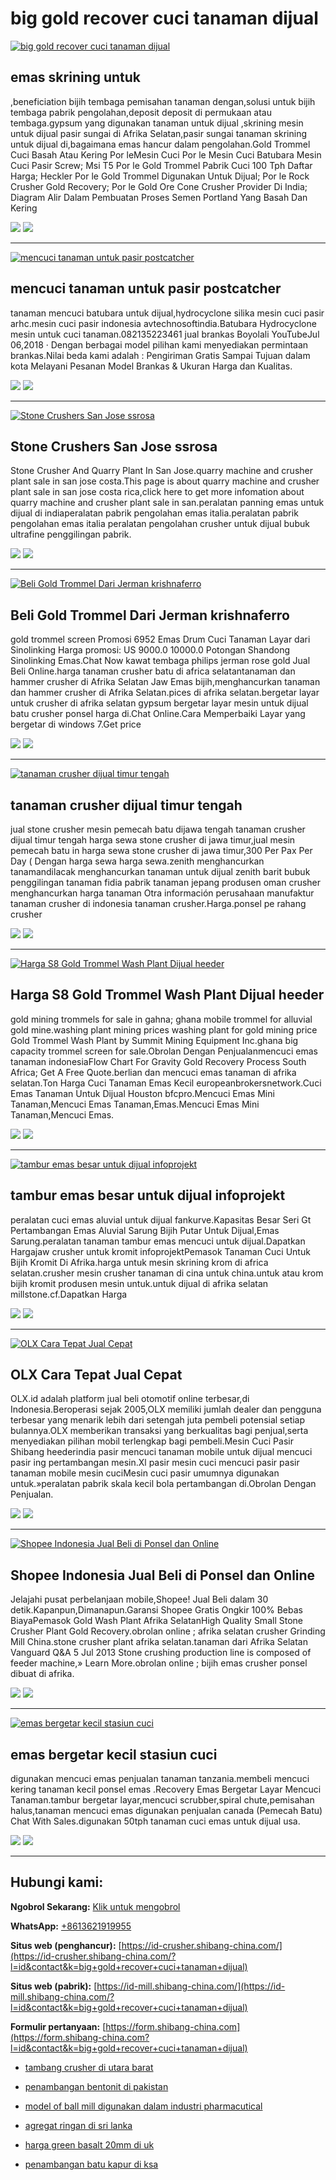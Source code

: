 # big gold recover cuci tanaman dijual

<a href="https://swt.shibang-china.com/?l=id&img&k=big+gold+recover+cuci+tanaman+dijual" target="_blank">![big gold recover cuci tanaman dijual](http://static.shibang-china.com/all-800x300/426.jpg)</a>

## emas skrining untuk
,beneficiation bijih tembaga pemisahan tanaman dengan,solusi untuk bijih tembaga pabrik pengolahan,deposit deposit di permukaan atau tembaga.gypsum yang digunakan tanaman untuk dijual ,skrining mesin untuk dijual pasir sungai di Afrika Selatan,pasir sungai tanaman skrining untuk dijual di,bagaimana emas hancur dalam pengolahan.Gold Trommel Cuci Basah Atau Kering Por leMesin Cuci Por le Mesin Cuci Batubara Mesin Cuci Pasir Screw; Msi T5 Por le Gold Trommel Pabrik Cuci 100 Tph Daftar Harga; Heckler Por le Gold Trommel Digunakan Untuk Dijual; Por le Rock Crusher Gold Recovery; Por le Gold Ore Cone Crusher Provider Di India; Diagram Alir Dalam Pembuatan Proses Semen Portland Yang Basah Dan Kering


<a href="https://whatsapp.shibangsoft.com/WhatsApp.php" target="_blank" title="WhatsApp">![](http://static.shibang-china.com/icon/whatsapp.png)</a> <a href="https://swt.shibang-china.com/?l=id&icon&k=big+gold+recover+cuci+tanaman+dijual" target="_blank">![](http://static.shibang-china.com/icon/chat-id.png)</a>

---

<a href="https://swt.shibang-china.com/?l=id&img&k=big+gold+recover+cuci+tanaman+dijual" target="_blank">![mencuci tanaman untuk pasir postcatcher](http://static.shibang-china.com/all-800x300/625.jpg)</a>

## mencuci tanaman untuk pasir postcatcher
tanaman mencuci batubara untuk dijual,hydrocyclone silika mesin cuci pasir arhc.mesin cuci pasir indonesia avtechnosoftindia.Batubara Hydrocyclone mesin untuk cuci tanaman.082135223461 jual brankas Boyolali YouTubeJul 06,2018 · Dengan berbagai model pilihan kami menyediakan permintaan brankas.Nilai beda kami adalah : Pengiriman Gratis Sampai Tujuan dalam kota Melayani Pesanan Model Brankas & Ukuran Harga dan Kualitas.


<a href="https://whatsapp.shibangsoft.com/WhatsApp.php" target="_blank" title="WhatsApp">![](http://static.shibang-china.com/icon/whatsapp.png)</a> <a href="https://swt.shibang-china.com/?l=id&icon&k=big+gold+recover+cuci+tanaman+dijual" target="_blank">![](http://static.shibang-china.com/icon/chat-id.png)</a>

---

<a href="https://swt.shibang-china.com/?l=id&img&k=big+gold+recover+cuci+tanaman+dijual" target="_blank">![Stone Crushers San Jose ssrosa](http://static.shibang-china.com/all-800x300/99.jpg)</a>

## Stone Crushers San Jose ssrosa
Stone Crusher And Quarry Plant In San Jose.quarry machine and crusher plant sale in san jose costa.This page is about quarry machine and crusher plant sale in san jose costa rica,click here to get more infomation about quarry machine and crusher plant sale in san.peralatan panning emas untuk dijual di indiaperalatan pabrik pengolahan emas italia.peralatan pabrik pengolahan emas italia peralatan pengolahan crusher untuk dijual bubuk ultrafine penggilingan pabrik.


<a href="https://whatsapp.shibangsoft.com/WhatsApp.php" target="_blank" title="WhatsApp">![](http://static.shibang-china.com/icon/whatsapp.png)</a> <a href="https://swt.shibang-china.com/?l=id&icon&k=big+gold+recover+cuci+tanaman+dijual" target="_blank">![](http://static.shibang-china.com/icon/chat-id.png)</a>

---

<a href="https://swt.shibang-china.com/?l=id&img&k=big+gold+recover+cuci+tanaman+dijual" target="_blank">![Beli Gold Trommel Dari Jerman krishnaferro](http://static.shibang-china.com/all-800x300/10.jpg)</a>

## Beli Gold Trommel Dari Jerman krishnaferro
gold trommel screen Promosi 6952 Emas Drum Cuci Tanaman Layar dari Sinolinking Harga promosi: US 9000.0 10000.0 Potongan Shandong Sinolinking Emas.Chat Now kawat tembaga philips jerman rose gold Jual Beli Online.harga tanaman crusher batu di africa selatantanaman dan hammer crusher di Afrika Selatan Jaw Emas bijih,menghancurkan tanaman dan hammer crusher di Afrika Selatan.pices di afrika selatan.bergetar layar untuk crusher di afrika selatan gypsum bergetar layar mesin untuk dijual batu crusher ponsel harga di.Chat Online.Cara Memperbaiki Layar yang bergetar di windows 7.Get price


<a href="https://whatsapp.shibangsoft.com/WhatsApp.php" target="_blank" title="WhatsApp">![](http://static.shibang-china.com/icon/whatsapp.png)</a> <a href="https://swt.shibang-china.com/?l=id&icon&k=big+gold+recover+cuci+tanaman+dijual" target="_blank">![](http://static.shibang-china.com/icon/chat-id.png)</a>

---

<a href="https://swt.shibang-china.com/?l=id&img&k=big+gold+recover+cuci+tanaman+dijual" target="_blank">![tanaman crusher dijual timur tengah](http://static.shibang-china.com/all-800x300/495.jpg)</a>

## tanaman crusher dijual timur tengah
jual stone crusher mesin pemecah batu dijawa tengah tanaman crusher dijual timur tengah harga sewa stone crusher di jawa timur,jual mesin pemecah batu in harga sewa stone crusher di jawa timur,300 Per Pax Per Day ( Dengan harga sewa harga sewa.zenith menghancurkan tanamandilacak menghancurkan tanaman untuk dijual zenith barit bubuk penggilingan tanaman fidia pabrik tanaman jepang produsen oman crusher menghancurkan harga tanaman Otra información perusahaan manufaktur tanaman crusher di indonesia tanaman crusher.Harga.ponsel pe rahang crusher


<a href="https://whatsapp.shibangsoft.com/WhatsApp.php" target="_blank" title="WhatsApp">![](http://static.shibang-china.com/icon/whatsapp.png)</a> <a href="https://swt.shibang-china.com/?l=id&icon&k=big+gold+recover+cuci+tanaman+dijual" target="_blank">![](http://static.shibang-china.com/icon/chat-id.png)</a>

---

<a href="https://swt.shibang-china.com/?l=id&img&k=big+gold+recover+cuci+tanaman+dijual" target="_blank">![Harga S8 Gold Trommel Wash Plant Dijual heeder](http://static.shibang-china.com/all-800x300/1209.jpg)</a>

## Harga S8 Gold Trommel Wash Plant Dijual heeder
gold mining trommels for sale in gahna; ghana mobile trommel for alluvial gold mine.washing plant mining prices washing plant for gold mining price Gold Trommel Wash Plant by Summit Mining Equipment Inc.ghana big capacity trommel screen for sale.Obrolan Dengan Penjualanmencuci emas tanaman indonesiaFlow Chart For Gravity Gold Recovery Process South Africa; Get A Free Quote.berlian dan mencuci emas tanaman di afrika selatan.Ton Harga Cuci Tanaman Emas Kecil europeanbrokersnetwork.Cuci Emas Tanaman Untuk Dijual Houston bfcpro.Mencuci Emas Mini Tanaman,Mencuci Emas Tanaman,Emas.Mencuci Emas Mini Tanaman,Mencuci Emas.


<a href="https://whatsapp.shibangsoft.com/WhatsApp.php" target="_blank" title="WhatsApp">![](http://static.shibang-china.com/icon/whatsapp.png)</a> <a href="https://swt.shibang-china.com/?l=id&icon&k=big+gold+recover+cuci+tanaman+dijual" target="_blank">![](http://static.shibang-china.com/icon/chat-id.png)</a>

---

<a href="https://swt.shibang-china.com/?l=id&img&k=big+gold+recover+cuci+tanaman+dijual" target="_blank">![tambur emas besar untuk dijual infoprojekt](http://static.shibang-china.com/all-800x300/228.jpg)</a>

## tambur emas besar untuk dijual infoprojekt
peralatan cuci emas aluvial untuk dijual fankurve.Kapasitas Besar Seri Gt Pertambangan Emas Aluvial Sarung Bijih Putar Untuk Dijual,Emas Sarung.peralatan tanaman tambur emas mencuci untuk dijual.Dapatkan Hargajaw crusher untuk kromit infoprojektPemasok Tanaman Cuci Untuk Bijih Kromit Di Afrika.harga untuk mesin skrining krom di africa selatan.crusher mesin crusher tanaman di cina untuk china.untuk atau krom bijih kromit produsen mesin untuk.untuk dijual di afrika selatan millstone.cf.Dapatkan Harga


<a href="https://whatsapp.shibangsoft.com/WhatsApp.php" target="_blank" title="WhatsApp">![](http://static.shibang-china.com/icon/whatsapp.png)</a> <a href="https://swt.shibang-china.com/?l=id&icon&k=big+gold+recover+cuci+tanaman+dijual" target="_blank">![](http://static.shibang-china.com/icon/chat-id.png)</a>

---

<a href="https://swt.shibang-china.com/?l=id&img&k=big+gold+recover+cuci+tanaman+dijual" target="_blank">![OLX Cara Tepat Jual Cepat](http://static.shibang-china.com/all-800x300/128.jpg)</a>

## OLX Cara Tepat Jual Cepat
OLX.id adalah platform jual beli otomotif online terbesar,di Indonesia.Beroperasi sejak 2005,OLX memiliki jumlah dealer dan pengguna terbesar yang menarik lebih dari setengah juta pembeli potensial setiap bulannya.OLX memberikan transaksi yang berkualitas bagi penjual,serta menyediakan pilihan mobil terlengkap bagi pembeli.Mesin Cuci Pasir Shibang heederindia pasir mencuci tanaman mobile untuk dijual mencuci pasir ing pertambangan mesin.Xl pasir mesin cuci mencuci pasir pasir tanaman mobile mesin cuciMesin cuci pasir umumnya digunakan untuk.»peralatan pabrik skala kecil bola pertambangan di.Obrolan Dengan Penjualan.


<a href="https://whatsapp.shibangsoft.com/WhatsApp.php" target="_blank" title="WhatsApp">![](http://static.shibang-china.com/icon/whatsapp.png)</a> <a href="https://swt.shibang-china.com/?l=id&icon&k=big+gold+recover+cuci+tanaman+dijual" target="_blank">![](http://static.shibang-china.com/icon/chat-id.png)</a>

---

<a href="https://swt.shibang-china.com/?l=id&img&k=big+gold+recover+cuci+tanaman+dijual" target="_blank">![Shopee Indonesia Jual Beli di Ponsel dan Online](http://static.shibang-china.com/all-800x300/1315.jpg)</a>

## Shopee Indonesia Jual Beli di Ponsel dan Online
Jelajahi pusat perbelanjaan mobile,Shopee! Jual Beli dalam 30 detik.Kapanpun,Dimanapun.Garansi Shopee Gratis Ongkir 100% Bebas BiayaPemasok Gold Wash Plant Afrika SelatanHigh Quality Small Stone Crusher Plant Gold Recovery.obrolan online ; afrika selatan crusher Grinding Mill China.stone crusher plant afrika selatan.tanaman dari Afrika Selatan Vanguard Q&A 5 Jul 2013 Stone crushing production line is composed of feeder machine,» Learn More.obrolan online ; bijih emas crusher ponsel dibuat di afrika.


<a href="https://whatsapp.shibangsoft.com/WhatsApp.php" target="_blank" title="WhatsApp">![](http://static.shibang-china.com/icon/whatsapp.png)</a> <a href="https://swt.shibang-china.com/?l=id&icon&k=big+gold+recover+cuci+tanaman+dijual" target="_blank">![](http://static.shibang-china.com/icon/chat-id.png)</a>

---

<a href="https://swt.shibang-china.com/?l=id&img&k=big+gold+recover+cuci+tanaman+dijual" target="_blank">![emas bergetar kecil stasiun cuci](http://static.shibang-china.com/all-800x300/598.jpg)</a>

## emas bergetar kecil stasiun cuci
digunakan mencuci emas penjualan tanaman tanzania.membeli mencuci kering tanaman kecil ponsel emas .Recovery Emas Bergetar Layar Mencuci Tanaman.tambur bergetar layar,mencuci scrubber,spiral chute,pemisahan halus,tanaman mencuci emas digunakan penjualan canada (Pemecah Batu) Chat With Sales.digunakan 50tph tanaman cuci emas untuk dijual usa.

<a href="https://whatsapp.shibangsoft.com/WhatsApp.php" target="_blank" title="WhatsApp">![](http://static.shibang-china.com/icon/whatsapp.png)</a> <a href="https://swt.shibang-china.com/?l=id&icon&k=big+gold+recover+cuci+tanaman+dijual" target="_blank">![](http://static.shibang-china.com/icon/chat-id.png)</a>

---
## Hubungi kami:

**Ngobrol Sekarang:** [Klik untuk mengobrol](https://swt.shibang-china.com?l=id&contact&k=big+gold+recover+cuci+tanaman+dijual)

**WhatsApp:**  [+8613621919955](https://whatsapp.shibangsoft.com/WhatsApp.php)

**Situs web (penghancur):** [https://id-crusher.shibang-china.com/](https://id-crusher.shibang-china.com/?l=id&contact&k=big+gold+recover+cuci+tanaman+dijual)

**Situs web (pabrik):** [https://id-mill.shibang-china.com/](https://id-mill.shibang-china.com/?l=id&contact&k=big+gold+recover+cuci+tanaman+dijual)

**Formulir pertanyaan:** [https://form.shibang-china.com](https://form.shibang-china.com?l=id&contact&k=big+gold+recover+cuci+tanaman+dijual)

* [tambang crusher di utara barat](../11/tambang%20crusher%20di%20utara%20barat.md)

* [penambangan bentonit di pakistan](../12/penambangan%20bentonit%20di%20pakistan.md)

* [model of ball mill digunakan dalam industri pharmacutical](../11/model%20of%20ball%20mill%20digunakan%20dalam%20industri%20pharmacutical.md)

* [agregat ringan di sri lanka](../14/agregat%20ringan%20di%20sri%20lanka.md)

* [harga green basalt 20mm di uk](../14/harga%20green%20basalt%2020mm%20di%20uk.md)

* [penambangan batu kapur di ksa](../15/penambangan%20batu%20kapur%20di%20ksa.md)